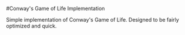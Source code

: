 #Conway's Game of Life Implementation

Simple implementation of Conway's Game of Life. Designed to be fairly optimized and quick.